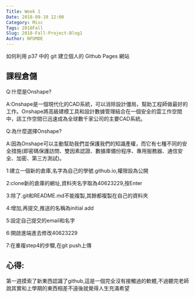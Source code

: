 ```yaml
---
Title: Week 1
Date: 2018-09-10 12:00
Category: Misc
Tags: 2018Fall
Slug: 2018-Fall-Project-Blog1
Author: NFUMDE
---
```

如何利用 p37 中的 git 建立個人的 Github Pages 網站


<!-- PELICAN_END_SUMMARY -->

課程倉儲
----
Q:什麼是Onshape?

A:Onshape是一個現代化的CAD系統，可以消除設計僵局，幫助工程師做最好的工作。Onshape將高級建模工具和設計數據管理結合在一個安全的雲工作空間中，該工作空間已迅速成為全球數千家公司的主要CAD系統。

Q:為什麼選擇Onshape?

A:因為Onshape可以主動幫助我們並保護我們的知識產權，而它有七種不同的安全措施(即密碼保護訪問、雙因素認證、數據庫備份程序、專用服務器、通信安全、加密、第三方測試)。

1:建立一個新的倉庫,名字為自己的學號.github.io,權限設為公開

2:clone新的倉庫的網址,資料夾名字取為40623229,按Enter

3:除了.git和README.md不能複製,其餘都複製在自己的資料夾

4:增加,再提交,推送的名稱為initial add

5:設定自己提交的email和名字

6:開啟進端進去修改40623229

7:在重複step4的步驟,在git push上傳

心得:
----

第一週摸索了新東西認識了github,這是一個完全沒有接觸過的軟體,不過聽完老師說其實和上學期的東西相差不遠後就覺得人生充滿希望